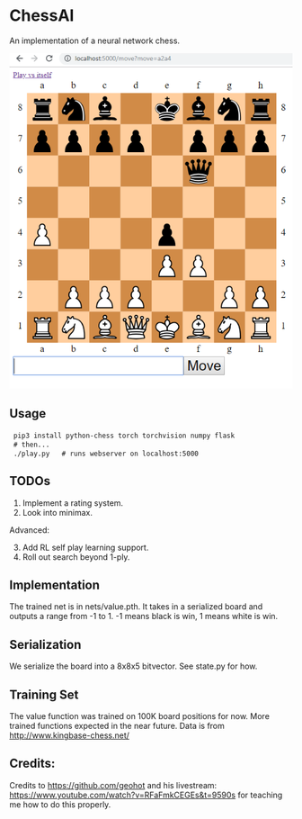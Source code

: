 # ChessAI

An implementation of a neural network chess.

<img width=600px src="https://github.com/Ian-Dzindo01/Chess-AI/blob/master/screenshot.png" />

Usage
-----

```
 pip3 install python-chess torch torchvision numpy flask
 # then...
 ./play.py   # runs webserver on localhost:5000
```

TODOs
-----
1. Implement a rating system.
2. Look into minimax.

Advanced:

3. Add RL self play learning support.
4. Roll out search beyond 1-ply.

Implementation
-----

The trained net is in nets/value.pth. It takes in a serialized board and outputs a range from -1 to 1. -1 means black is win, 1 means white is win.

Serialization
-----

We serialize the board into a 8x8x5 bitvector. See state.py for how.

Training Set
-----

The value function was trained on 100K board positions for now. More trained functions expected in the near future. Data is from http://www.kingbase-chess.net/

Credits:
------

Credits to https://github.com/geohot and his livestream: https://www.youtube.com/watch?v=RFaFmkCEGEs&t=9590s for teaching me how to do this properly.
